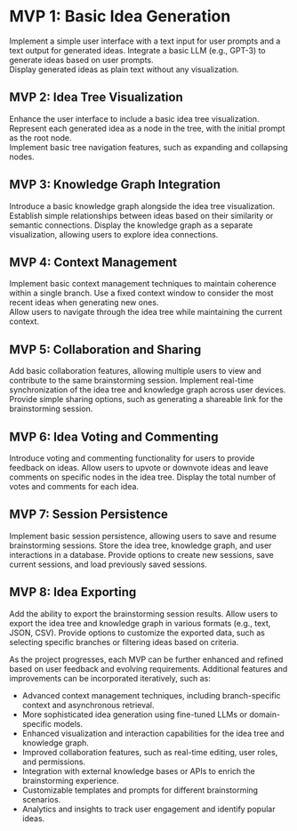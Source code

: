# MVP 1: Basic Idea Generation

Implement a simple user interface with a text input for user prompts and a text output for generated ideas.
Integrate a basic LLM (e.g., GPT-3) to generate ideas based on user prompts.  
Display generated ideas as plain text without any visualization.

## MVP 2: Idea Tree Visualization

Enhance the user interface to include a basic idea tree visualization.
Represent each generated idea as a node in the tree, with the initial prompt as the root node.  
Implement basic tree navigation features, such as expanding and collapsing nodes.

## MVP 3: Knowledge Graph Integration

Introduce a basic knowledge graph alongside the idea tree visualization.
Establish simple relationships between ideas based on their similarity or semantic connections.
Display the knowledge graph as a separate visualization, allowing users to explore idea connections.

## MVP 4: Context Management

Implement basic context management techniques to maintain coherence within a single branch.
Use a fixed context window to consider the most recent ideas when generating new ones.  
Allow users to navigate through the idea tree while maintaining the current context.

## MVP 5: Collaboration and Sharing

Add basic collaboration features, allowing multiple users to view and contribute to the same brainstorming session.
Implement real-time synchronization of the idea tree and knowledge graph across user devices.
Provide simple sharing options, such as generating a shareable link for the brainstorming session.

## MVP 6: Idea Voting and Commenting

Introduce voting and commenting functionality for users to provide feedback on ideas.
Allow users to upvote or downvote ideas and leave comments on specific nodes in the idea tree.
Display the total number of votes and comments for each idea.

## MVP 7: Session Persistence

Implement basic session persistence, allowing users to save and resume brainstorming sessions.
Store the idea tree, knowledge graph, and user interactions in a database.
Provide options to create new sessions, save current sessions, and load previously saved sessions.

## MVP 8: Idea Exporting

Add the ability to export the brainstorming session results.
Allow users to export the idea tree and knowledge graph in various formats (e.g., text, JSON, CSV).
Provide options to customize the exported data, such as selecting specific branches or filtering ideas based on criteria.

As the project progresses, each MVP can be further enhanced and refined based on user feedback and evolving requirements. Additional features and improvements can be incorporated iteratively, such as:

- Advanced context management techniques, including branch-specific context and asynchronous retrieval.
- More sophisticated idea generation using fine-tuned LLMs or domain-specific models.
- Enhanced visualization and interaction capabilities for the idea tree and knowledge graph.
- Improved collaboration features, such as real-time editing, user roles, and permissions.
- Integration with external knowledge bases or APIs to enrich the brainstorming experience.
- Customizable templates and prompts for different brainstorming scenarios.
- Analytics and insights to track user engagement and identify popular ideas.
